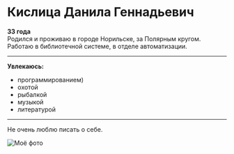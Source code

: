 # Кислица Данила Геннадьевич
**33 года**  
Родился и проживаю в городе Норильске, за Полярным кругом.
Работаю в библиотечной системе, в отделе автоматизации. 
***
**Увлекаюсь:**
- программированием) 
- охотой 
- рыбалкой
- музыкой
- литературой
---  
Не очень люблю писать о себе.

![Моё фото](https://github.com/OxalisD/education/img/IMG_20221022_204742.jpg)